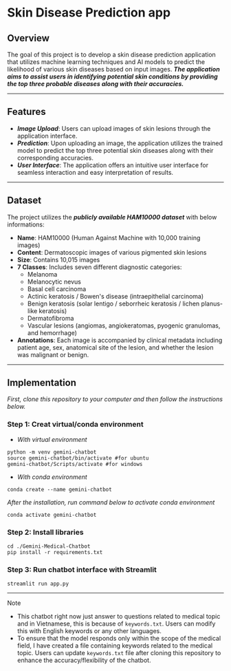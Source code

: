 # Skin Disease Prediction app

## Overview 

The goal of this project is to develop a skin disease prediction application that utilizes machine learning techniques and AI models to predict the likelihood of various skin diseases based on input images. _**The application aims to assist users in identifying potential skin conditions by providing the top three probable diseases along with their accuracies.**_

---
## Features
- _**Image Upload**_: Users can upload images of skin lesions through the application interface.
- _**Prediction**_: Upon uploading an image, the application utilizes the trained model to predict the top three potential skin diseases along with their corresponding accuracies.
- _**User Interface**_: The application offers an intuitive user interface for seamless interaction and easy interpretation of results.

---
## Dataset
The project utilizes the **_publicly available HAM10000 dataset_** with below informations:
- **Name**: HAM10000 (Human Against Machine with 10,000 training images)
- **Content**: Dermatoscopic images of various pigmented skin lesions
- **Size**: Contains 10,015 images
- **7 Classes**: Includes seven different diagnostic categories:
  - Melanoma
  - Melanocytic nevus
  - Basal cell carcinoma
  - Actinic keratosis / Bowen's disease (intraepithelial carcinoma)
  - Benign keratosis (solar lentigo / seborrheic keratosis / lichen planus-like keratosis)
  - Dermatofibroma
  - Vascular lesions (angiomas, angiokeratomas, pyogenic granulomas, and hemorrhage)
- **Annotations**: Each image is accompanied by clinical metadata including patient age, sex, anatomical site of the lesion, and whether the lesion was malignant or benign.

---
## Implementation
_First, clone this repository to your computer and then follow the instructions below._
### Step 1: Creat virtual/conda environment
- _With virtual environment_
```
python -m venv gemini-chatbot
source gemini-chatbot/bin/activate #for ubuntu
gemini-chatbot/Scripts/activate #for windows
```
- _With conda environment_
```
conda create --name gemini-chatbot
```
_After the installation, run command below to activate conda environment_
```
conda activate gemini-chatbot
```

### Step 2: Install libraries
```
cd ./Gemini-Medical-Chatbot
pip install -r requirements.txt
```

### Step 3: Run chatbot interface with Streamlit
```
streamlit run app.py
```
---

> [!NOTE]
> - This chatbot right now just answer to questions related to medical topic and in Vietnamese, this is because of ```keywords.txt```. Users can modify this with English keywords or any other languages.
> - To ensure that the model responds only within the scope of the medical field, I have created a file containing keywords related to the medical topic. Users can update ```keywords.txt``` file after cloning this repository to enhance the accuracy/flexibility of the chatbot.
